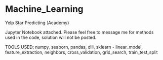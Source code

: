 # Machine_Learning
Yelp Star Predicting (Academy)

Jupyter Notebook attached.
Please feel free to message me for methods used in the code, solution will not be posted.

TOOLS USED: numpy, seaborn, pandas, dill, sklearn - linear_model, feature_extraction, neighbors, cross_validation, grid_search, train_test_split
